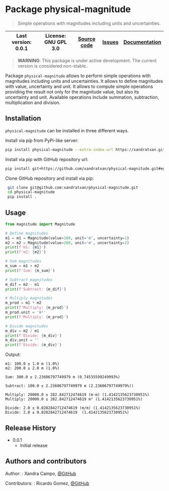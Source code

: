 # Package physical-magnitude

> Simple operations with magnitudes including units and uncertainties.

| Last version: 0.0.1 | License: GNU GPL 3.0 | [Source code](https://github.com/xandratxan/physical-magnitude) | [Issues](https://github.com/xandratxan/physical-magnitude/issues) | [Documentation](https://xandratxan.github.io/metpy/docs/physical-magnitude/index.html) |
|--------------------|--------------------|--------------------|--------------------|--------------------|

> **WARNING**: This package is under active development. The current version is considered non-stable..

Package ``physical-magnitude`` allows to perform simple operations with magnitudes including units and uncertainties. It allows to define magnitudes with value, uncertainty and unit. It allows to compute simple operations providing the result not only for the magnitude value, but also its uncertainty and unit. Available operations include summation, subtraction, multiplication and division.

## Installation

``physical-magnitude`` can be installed in three different ways.

Install via pip from PyPi-like server:

```bash
pip install physical-magnitude --extra-index-url https://xandratxan.github.io/metpy/server/
```

Install via pip with GitHub repository url:

```bash
pip install git+https://github.com/xandratxan/physical-magnitude.git#egg=physical-magnitude
```

Clone GitHub repository and install via pip:

```bash
 git clone git@github.com:xandratxan/physical-magnitude.git
 cd physical-magnitude
 pip install .
```

## Usage

```python
from magnitude import Magnitude

# Define magnitudes
m1 = m1 = Magnitude(value=100, unit='m', uncertainty=1)
m2 = m2 = Magnitude(value=200, unit='m', uncertainty=2)
print(f'm1: {m1}')
print(f'm2: {m2}')

# Sum magnitudes
m_sum = m1 + m2
print(f'Sum: {m_sum}')

# Subtract magnitudes
m_dif = m2 - m1
print(f'Subtract: {m_dif}')

# Multiply magnitudes
m_prod = m1 * m2
print(f'Multiply: {m_prod}')
m_prod.unit = 'm²'
print(f'Multiply: {m_prod}')

# Divide magnitudes
m_div = m2 / m1
print(f'Divide: {m_div}')
m_div.unit = ''
print(f'Divide: {m_div}')
```


Output:

```
m1: 100.0 ± 1.0 m (1.0%)
m2: 200.0 ± 2.0 m (1.0%)

Sum: 300.0 ± 2.23606797749979 m (0.74535599249993%)

Subtract: 100.0 ± 2.23606797749979 m (2.23606797749979%))

Multiply: 20000.0 ± 282.842712474619 (m·m) (1.4142135623730951%)
Multiply: 20000.0 ± 282.842712474619 m² (1.4142135623730951%)

Divide: 2.0 ± 0.0282842712474619 (m/m) (1.4142135623730951%)
Divide: 2.0 ± 0.0282842712474619  (1.4142135623730951%)
```


## Release History

* 0.0.1
    * Initial release


## Authors and contributors

Author:
: Xandra Campo,
[@GitHub](https://github.com/xandratxan/)

Contributors:
: Ricardo Gomez,
[@GitHub](https://github.com/ricargoes/)

